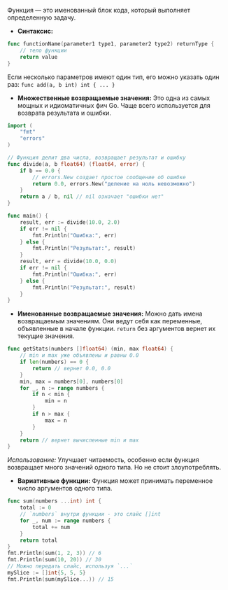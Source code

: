 Функция — это именованный блок кода, который выполняет определенную задачу.

* **Синтаксис:**
```go
func functionName(parameter1 type1, parameter2 type2) returnType {
	// тело функции
	return value
}
```

Если несколько параметров имеют один тип, его можно указать один раз:
`func add(a, b int) int { ... }`

* **Множественные возвращаемые значения:**
Это одна из самых мощных и идиоматичных фич Go. Чаще всего используется для возврата результата и ошибки.
```go
import (
	"fmt"
	"errors"
)

// Функция делит два числа, возвращает результат и ошибку
func divide(a, b float64) (float64, error) {
	if b == 0.0 {
		// errors.New создает простое сообщение об ошибке
		return 0.0, errors.New("деление на ноль невозможно")
	}
	return a / b, nil // nil означает "ошибки нет"
}

func main() {
	result, err := divide(10.0, 2.0)
	if err != nil {
		fmt.Println("Ошибка:", err)
	} else {
		fmt.Println("Результат:", result)
	}
	result, err = divide(10.0, 0.0)
	if err != nil {
		fmt.Println("Ошибка:", err)
	} else {
		fmt.Println("Результат:", result)
	}
}
```

* **Именованные возвращаемые значения:**
Можно дать имена возвращаемым значениям. Они ведут себя как переменные, объявленные в начале функции. `return` без аргументов вернет их текущие значения.
```go
func getStats(numbers []float64) (min, max float64) {
	// min и max уже объявлены и равны 0.0
	if len(numbers) == 0 {
		return // вернет 0.0, 0.0
	}
	min, max = numbers[0], numbers[0]
	for _, n := range numbers {
		if n < min {
			min = n
		}
		if n > max {
			max = n
		}
	}
	return // вернет вычисленные min и max
}
```

*Использование:* Улучшает читаемость, особенно если функция возвращает много
значений одного типа. Но не стоит злоупотреблять.

* **Вариативные функции:**
Функция может принимать переменное число аргументов одного типа.
```go
func sum(numbers ...int) int {
	total := 0
	// `numbers` внутри функции - это слайс []int
	for _, num := range numbers {
		total += num
	}
	return total
}
fmt.Println(sum(1, 2, 3)) // 6
fmt.Println(sum(10, 20)) // 30
// Можно передать слайс, используя `...`
mySlice := []int{5, 5, 5}
fmt.Println(sum(mySlice...)) // 15
```